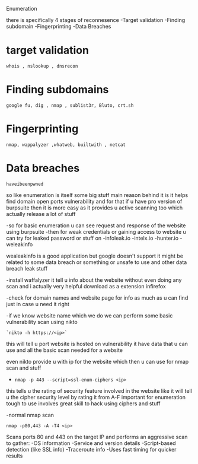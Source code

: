 Enumeration 


there is specifically 4 stages of reconnesence 
-Target validation
-Finding subdomain
-Fingerprinting
-Data Breaches

# target validation
	whois , nslookup , dnsrecon

# Finding subdomains
	google fu, dig , nmap , sublist3r, Bluto, crt.sh

# Fingerprinting
	nmap, wappalyzer ,whatweb, builtwith , netcat

# Data breaches
	haveibeenpwned


so like enumeration is itself some big stuff main reason behind it is it helps  find domain open ports vulnerability and for that if u have pro version of burpsuite then it is more easy as it provides u active scanning too which actually release a lot of stuff


-so for basic enumeration u can see request and response of the website using burpsuite
-then for weak credentials or gaining access to website
	u can try for leaked password or stuff on
	-infoleak.io
	-intelx.io
	-hunter.io
	-weleakinfo

wealeakinfo is a good application but google doesn't support it might be related to some data breach or something or unsafe to use
and other data breach leak stuff 


-install waffalyzer 
	it tell u info about the website without even doing any scan and i actually very helpful download as a extension infirefox

-check for domain names and website page for info as much as u can find just in case u need it right 

-if we know website name which we do we can perform some basic vulnerability scan using nikto 

	`nikto -h https://<ip>`

this will tell u port website is hosted on vulnerability it have data that u can use and all the basic scan needed for a website

even nikto provide u with ip for the website which then u can use for nmap scan and stuff

- `nmap -p 443 --script=ssl-enum-ciphers <ip> `

this tells u the rating of security feature involved in the website like it will tell u the cipher security level by rating it from A-F important for enumeration tough to use 
involves great skill to hack using ciphers and stuff


-normal nmap scan

`nmap -p80,443 -A -T4 <ip>`

Scans ports 80 and 443 on the target IP and performs an aggressive scan to gather:
-OS information
-Service and version details
-Script-based detection (like SSL info)
-Traceroute info
-Uses fast timing for quicker results


